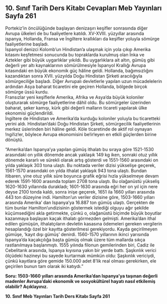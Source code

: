 ## 10. Sınıf Tarih Ders Kitabı Cevapları Meb Yayınları Sayfa 261

Portekiz’in öncülüğünde başlayan denizaşırı keşifler sonrasında diğer Avrupa ülkeleri de bu faaliyetlere katıldı. XV-XVIII. yüzyıllar arasında ispanya, Hollanda, Fransa ve İngiltere krallıkları da keşifler yoluyla sömürge faaliyetlerine başladı.  
 İspanyol denizci Kolomb’un Hindistan’a ulaşmak için yola çıkıp Amerika kıtasını keşfetmesi sonucunda bu topraklarda kurulmuş olan İnka ve Aztekler gibi büyük uygarlıklar yıkıldı. Bu uygarlıklara ait altın, gümüş gibi değerli yer altı kaynaklarının sömürülmesiyle İspanyol Krallığı Avrupa kıtasındaki en büyük ekonomik güç hâline geldi. Hollanda, bağımsızlığını kazandıktan sonra XVII. yüzyılda Doğu Hindistan Şirketi aracılığıyla sömürgeciliğe başladı. Diğer Avrupalı devletlerle yapılan uzun mücadelelerin ardından Asya baharat ticaretini ele geçiren Hollanda, bölgede birçok sömürge üssü kurdu.  
 Fransızlar yeni keşiflerle Amerika, Afrika ve Asya’da büyük koloniler oluşturarak sömürge faaliyetlerine dâhil oldu. Bu sömürgeler üzerinden baharat, şeker kamışı, kürk gibi değerli malların ticareti yapılarak ülke ekonomisi güçlendirildi.  
 İngiltere de Hindistan ve Amerika’da kurduğu koloniler yoluyla bu ticaretteki yerini aldı. Hindistan’daki Doğu Hindistan Şirketi, sömürgecilik faaliyetlerinin merkez üslerinden biri hâline geldi. Köle ticaretinde de aktif rol oynayan !ngi!iz!er, böylece Avrupa ekonomisini be!ir!eyen en etkili güçlerden birine dönüştü.

“Amerika’dan Ispanya’ya yapılan gümüş ithalatı bu sıraya göre 1521-1530 arasındaki on yıllık dönemde ancak yaklaşık 149 kg iken, sonraki otuz yıllık dönemde kararlı ve sürekli olarak artış gösterdi ve 1551-1560 arasındaki on yılda yaklaşık 303 tona ulaştı. Bu noktada veriler dizisi yükselişe geçerek,  
 1561-1570 arasındaki on yılda ithalat yaklaşık 943 tona ulaştı. Bundan itibaren, yine otuz yıllık süre boyunca grafik eğrisi hızla yükselmeye devam ederek 1591-1600 arasında toplam 2708 tona ulaştı. Bu olağanüstü yükseliş 1620-1630 yıllarında durakladı; 1601-1630 arasında eğri her on yıl için nere deyse 2100 tonda kaldı, sonra inişe geçerek, 1651 ila 1660 yılları arasında 443 ton düzeyine indi. Hamilton’un veriler dizisine göre, 1503-1660 yılları arasında Amerika’ dan Ispanya’ya 16.887 ton gümüş ulaştı. Gerçekten de tüm bunlar Hamilton’undizisinin göstermek istediği olguyu ağır şekilde küçümsediğini akla getirmekte, çünkü o, olağanüstü biçimde büyük boyutlar kazanmaya başlayan kaçak ithalatı görmezden gelmişti. Amerika’dan ithal edilen gümüşün, ithalatçıların devletin kasasına ödemeleri gereken vergilerin hesaplandığı özel bir kayıtta gösterilmesi gerekiyordu. Kayda geçirilmeyen gümüşe, ‘kayıt dışı gümüş’ denirdi. 1560-1570 yıllarının ikinci yarısında Ispanya’da kaçakçılığa başta gümüş olmak üzere tüm mallarda sıkça rastlanılmaya başlanmıştı. 1555 yılında filonun gemilerinden biri, Cadiz ile Cebelitarık arasında, Ispanya kıyısına yakın bir yerde battı. Şaşkınlık verici ölçüdeki hazineyi bu sayede kurtarmak mümkün oldu: Şaşkınlık vericiydi, çünkü kayıtlara göre gemide 150.000 adet 8’lik real olması gerekirken, ele geçirilen bunun tam olarak iki katıydı.”

**Soru: 1503-1660 yılları arasında Amerika’dan Ispanya’ya taşınan değerli madenler Avrupa’daki ekonomik ve sosyokültürel hayatı nasıl etkilemiş olabilir? Açıklayınız.**

**10. Sınıf Meb Yayınları Tarih Ders Kitabı Sayfa 261**